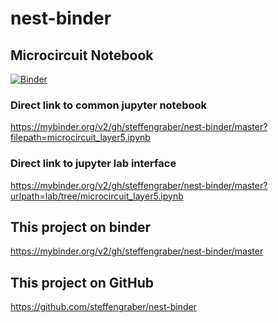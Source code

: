 # nest-binder

## Microcircuit Notebook

[![Binder](https://mybinder.org/badge_logo.svg)](https://mybinder.org/v2/gh/steffengraber/nest-binder/master?filepath=microcircuit_layer5.ipynb)

### Direct link to common jupyter notebook
https://mybinder.org/v2/gh/steffengraber/nest-binder/master?filepath=microcircuit_layer5.ipynb

### Direct link to jupyter lab interface
https://mybinder.org/v2/gh/steffengraber/nest-binder/master?urlpath=lab/tree/microcircuit_layer5.ipynb

## This project on binder

https://mybinder.org/v2/gh/steffengraber/nest-binder/master

## This project on GitHub

https://github.com/steffengraber/nest-binder